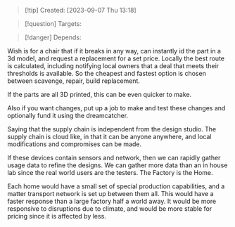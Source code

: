 
>[!tip] Created: [2023-09-07 Thu 13:18]

>[!question] Targets: 

>[!danger] Depends: 

Wish is for a chair that if it breaks in any way, can instantly id the part in a 3d model, and request a replacement for a set price.  Locally the best route is calculated, including notifying local owners that a deal that meets their thresholds is available.  So the cheapest and fastest option is chosen between scavenge, repair, build replacement.

If the parts are all 3D printed, this can be even quicker to make.

Also if you want changes, put up a job to make and test these changes and optionally fund it using the dreamcatcher.

Saying that the supply chain is independent from the design studio.  The supply chain is cloud like, in that it can be anyone anywhere, and local modifications and compromises can be made.

If these devices contain sensors and network, then we can rapidly gather usage data to refine the designs.  We can gather more data than an in house lab since the real world users are the testers.  The Factory is the Home.

Each home would have a small set of special production capabilities, and a matter transport network is set up between them all.  This would have a faster response than a large factory half a world away.  It would be more responsive to disruptions due to climate, and would be more stable for pricing since it is affected by less.
